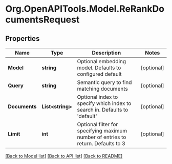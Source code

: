 # Org.OpenAPITools.Model.ReRankDocumentsRequest

## Properties

Name | Type | Description | Notes
------------ | ------------- | ------------- | -------------
**Model** | **string** | Optional embedding model. Defaults to configured default | [optional] 
**Query** | **string** | Semantic query to find matching documents | [optional] 
**Documents** | **List&lt;string&gt;** | Optional index to specify which index to search in. Defaults to &#39;default&#39; | [optional] 
**Limit** | **int** | Optional filter for specifying maximum number of entries to return. Defaults to 3 | [optional] 

[[Back to Model list]](../../README.md#documentation-for-models) [[Back to API list]](../../README.md#documentation-for-api-endpoints) [[Back to README]](../../README.md)

